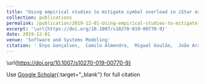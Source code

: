```yaml
---
title: "Using empirical studies to mitigate symbol overload in iStar extensions"
collection: publications
permalink: /publication/2019-12-01-Using-empirical-studies-to-mitigate-symbol-overload-in-iStar-extensions
excerpt: '\url{https://doi.org/10.1007/s10270-019-00770-9}'
date: 2019-12-01
venue: 'Software and Systems Modeling'
citation: ' Enyo Gonçalves,  Camilo Almendra,  Miguel Goulão,  João Araújo,  Jaelson Castro, &quot;Using empirical studies to mitigate symbol overload in iStar extensions.&quot; Software and Systems Modeling, 2019.'
---
```

\url{https://doi.org/10.1007/s10270-019-00770-9}

Use [Google Scholar](https://scholar.google.com/scholar?q=Using+empirical+studies+to+mitigate+symbol+overload+in+iStar+extensions){:target="_blank"} for full citation